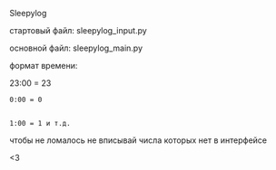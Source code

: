 Sleepylog

стартовый файл: sleepylog_input.py

основной файл: sleepylog_main.py

формат времени:

   23:00 = 23

   
    0:00 = 0

    
    1:00 = 1 и т.д. 


чтобы не ломалось не вписывай числа которых нет в интерфейсе


<3

